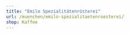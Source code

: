 ```yaml
---
title: "Emilo Spezialitätenrösterei"
url: /muenchen/emilo-spezialitaetenroesterei/
shop: Kaffee
---
```

